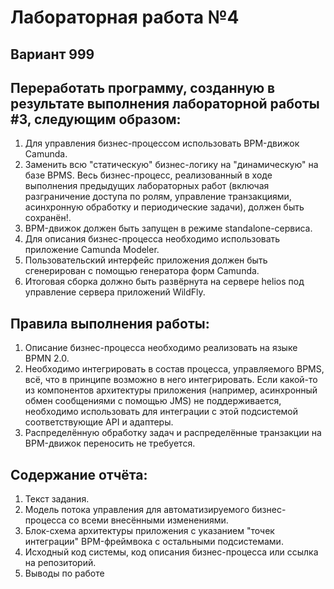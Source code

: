 # Лабораторная работа №4

## Вариант 999

## Переработать программу, созданную в результате выполнения лабораторной работы #3, следующим образом:

1. Для управления бизнес-процессом использовать BPM-движок Camunda.
2. Заменить всю "статическую" бизнес-логику на "динамическую" на базе BPMS. Весь бизнес-процесс, реализованный в ходе выполнения предыдущих лабораторных работ (включая разграничение доступа по ролям, управление транзакциями, асинхронную обработку и периодические задачи), должен быть сохранён!.
3. BPM-движок должен быть запущен в режиме standalone-сервиса.
4. Для описания бизнес-процесса необходимо использовать приложение Camunda Modeler.
5. Пользовательский интерфейс приложения должен быть сгенерирован с помощью генератора форм Camunda.
6. Итоговая сборка должно быть развёрнута на сервере helios под управление сервера приложений WildFly.

## Правила выполнения работы:

1. Описание бизнес-процесса необходимо реализовать на языке BPMN 2.0.
2. Необходимо интегрировать в состав процесса, управляемого BPMS, всё, что в принципе возможно в него интегрировать. Если какой-то из компонентов архитектуры приложения (например, асинхронный обмен сообщениями с помощью JMS) не поддерживается, необходимо использовать для интеграции с этой подсистемой соответствующие API и адаптеры.
3. Распределённую обработку задач и распределённые транзакции на BPM-движок переносить не требуется.

## Содержание отчёта:

1. Текст задания.
2. Модель потока управления для автоматизируемого бизнес-процесса со всеми внесёнными изменениями.
3. Блок-схема архитектуры приложения с указанием "точек интеграции" BPM-фреймвока с остальными подсистемами.
4. Исходный код системы, код описания бизнес-процесса или ссылка на репозиторий.
5. Выводы по работе
